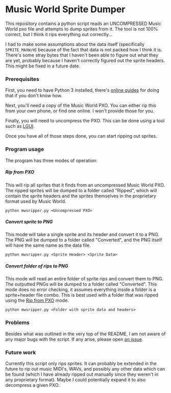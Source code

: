 
# Music World Sprite Dumper
This repository contains a python script reads an UNCOMPRESSED Music World pxo file and attempts to dump sprites from it. The tool is not 100% correct, but I think it rips everything out correctly... 

I had to make some assumptions about the data itself (specifically `SPRITE_MAXW/H`) because of the fact that data is not packed how I think it is. There's some stray bytes that I haven't been able to figure out what they are yet, probably because I haven't correctly figured out the sprite headers. This might be fixed in a future date.


### Prerequisites
First, you need to have Python 3 installed, there's [online guides](https://realpython.com/installing-python/) for doing that if you don't know how.

Next, you'll need a copy of the Music World PXO. You can either rip this from your own phone, or find one online. I won't provide those for you.

Finally, you will need to uncompress the PXO. This can be done using a tool such as [LGUI](https://code.google.com/archive/p/lgui/).

Once you have all of those steps done, you can start ripping out sprites.


### Program usage
The program has three modes of operation:

##### Rip from PXO
This will rip all sprites that it finds from an uncompressed Music World PXO. The ripped sprites will be dumped to a folder called "Ripped", which will contain the sprite headers and the sprites themselves in the proprietary format used by Music World.
```
python mwsripper.py <Uncompressed PXO>
```

##### Convert sprite to PNG
This mode will take a single sprite and its header and convert it to a PNG. The PNG will be dumped to a folder called "Converted", and the PNG itself will have the same name as the data file.
```
python mwsripper.py <Sprite Header> <Sprite Data>
```

##### Convert folder of rips to PNG
This mode will read an entire folder of sprite rips and convert them to PNG. The outputted PNGs will be dumped to a folder called "Converted". This mode does no error checking, it assumes everything inside a folder is a sprite+header file combo. This is best used with a folder that was ripped using the [Rip from PXO](#Rip_from_PXO) mode.
```
python mwsripper.py <Folder with sprite data and headers>
```

### Problems
Besides what was outlined in the very top of the README, I am not aware of any major bugs with the script. If any arise, please open [an issue](issues).


### Future work
Currently this script only rips sprites. It can probably be extended in the future to rip out music MIDI's, WAVs, and possibly any other data which can be found (which I have already ripped out manually since they weren't in any proprietary format). Maybe I could potentially expand it to also decompress a given PXO.
